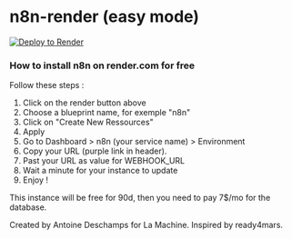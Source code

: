 # n8n-render (easy mode)

[![Deploy to Render](https://render.com/images/deploy-to-render-button.svg)](https://render.com/deploy)


### How to install n8n on render.com for free

Follow these steps :

1. Click on the render button above
2. Choose a blueprint name, for exemple "n8n"
3. Click on "Create New Ressources"
4. Apply
5. Go to Dashboard > n8n (your service name) > Environment
6. Copy your URL (purple link in header).
7. Past your URL as value for WEBHOOK_URL
8. Wait a minute for your instance to update
9. Enjoy !


This instance will be free for 90d, then you need to pay 7$/mo for the database.

Created by Antoine Deschamps for La Machine. Inspired by ready4mars.
